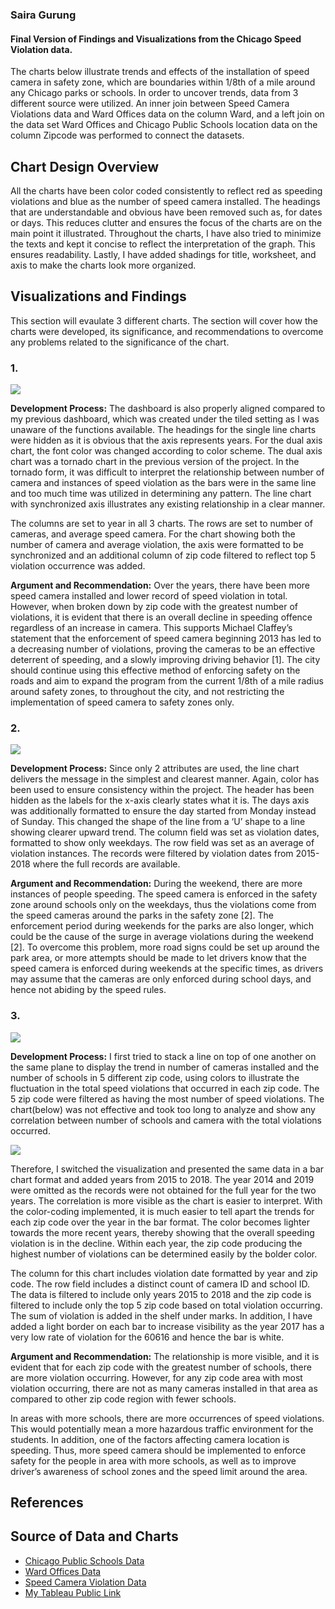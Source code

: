 ### Saira Gurung
#### Final Version of Findings and Visualizations from the Chicago Speed Violation data. 
The charts below illustrate trends and effects of the installation of speed camera in safety zone, which are boundaries within 1/8th of a mile around any Chicago parks or schools. In order to uncover trends, data from 3 different source were utilized. An inner join between Speed Camera Violations data and Ward Offices data on the column Ward, and a left join on the data set Ward Offices and Chicago Public Schools location data on the column Zipcode was performed to connect the datasets.

## **Chart Design Overview**

All the charts have been color coded consistently to reflect red as speeding violations and blue as the number of speed camera installed. The headings that are understandable and obvious have been removed such as, for dates or days. This reduces clutter and ensures the focus of the charts are on the main point it illustrated. Throughout the charts, I have also tried to minimize the texts and kept it concise to reflect the interpretation of the graph. This ensures readability. Lastly, I have added shadings for title, worksheet, and axis to make the charts look more organized. 

## **Visualizations and Findings**

This section will evaulate 3 different charts. The section will cover how the charts were developed, its significance, and recommendations to overcome any problems related to the significance of the chart. 

### 1. 

![](https://github.com/syragrg/Chicago-Speeding-Violation/blob/master/Visualizations/A.png?raw=true)

**Development Process:**
The dashboard is also properly aligned compared to my previous dashboard, which was created under the tiled setting as I was unaware of the functions available. The headings for the single line charts were hidden as it is obvious that the axis represents years. For the dual axis chart, the font color was changed according to color scheme. The dual axis chart was a tornado chart in the previous version of the project. In the tornado form, it was difficult to interpret the relationship between number of camera and instances of speed violation as the bars were in the same line and too much time was utilized in determining any pattern. The line chart with synchronized axis illustrates any existing relationship in a clear manner.

The columns are set to year in all 3 charts. The rows are set to number of cameras, and average speed camera. For the chart showing both the number of camera and average violation, the axis were formatted to be synchronized and an additional column of zip code filtered to reflect top 5 violation occurrence was added.

**Argument and Recommendation:**
Over the years, there have been more speed camera installed and lower record of speed violation in total. However, when broken down by zip code with the greatest number of violations, it is evident that there is an overall decline in speeding offence regardless of an increase in camera. This supports Michael Claffey’s statement that the enforcement of speed camera beginning 2013 has led to a decreasing number of violations, proving the cameras to be an effective deterrent of speeding, and a slowly improving driving behavior [1]. The city should continue using this effective method of enforcing safety on the roads and aim to expand the program from the current 1/8th of a mile radius around safety zones, to throughout the city, and not restricting the implementation of speed camera to safety zones only.

### 2.

![](https://github.com/syragrg/Chicago-Speeding-Violation/blob/master/Visualizations/B.png?raw=true)

**Development Process:**
Since only 2 attributes are used, the line chart delivers the message in the simplest and clearest manner. Again, color has been used to ensure consistency within the project. The header has been hidden as the labels for the x-axis clearly states what it is. The days axis was additionally formatted to ensure the day started from Monday instead of Sunday. This changed the shape of the line from a ‘U’ shape to a line showing clearer upward trend.
The column field was set as violation dates, formatted to show only weekdays. The row field was set as an average of violation instances. The records were filtered by violation dates from 2015-2018 where the full records are available.

**Argument and Recommendation:**
During the weekend, there are more instances of people speeding. The speed camera is enforced in the safety zone around schools only on the weekdays, thus the violations come from the speed cameras around the parks in the safety zone [2]. The enforcement period during weekends for the parks are also longer, which could be the cause of the surge in average violations during the weekend [2]. To overcome this problem, more road signs could be set up around the park area, or more attempts should be made to let drivers know that the speed camera is enforced during weekends at the specific times, as drivers may assume that the cameras are only enforced during school days, and hence not abiding by the speed rules.

### 3. 

![](https://github.com/syragrg/Chicago-Speeding-Violation/blob/master/Visualizations/C.png?raw=true)

**Development Process:**
I first tried to stack a line on top of one another on the same plane to display the trend in number of cameras installed and the number of schools in 5 different zip code, using colors to illustrate the fluctuation in the total speed violations that occurred in each zip code. The 5 zip code were filtered as having the most number of speed violations. The chart(below) was not effective and took too long to analyze and show any correlation between number of schools and camera with the total violations occurred. 

![](https://github.com/syragrg/Chicago-Speeding-Violation/blob/master/Visualizations/D.png?raw=true)

Therefore, I switched the visualization and presented the same data in a bar chart format and added years from 2015 to 2018. The year 2014 and 2019 were omitted as the records were not obtained for the full year for the two years. The correlation is more visible as the chart is easier to interpret. With the color-coding implemented, it is much easier to tell apart the trends for each zip code over the year in the bar format. The color becomes lighter towards the more recent years, thereby showing that the overall speeding violation is in the decline. Within each year, the zip code producing the highest number of violations can be determined easily by the bolder color. 

The column for this chart includes violation date formatted by year and zip code. The row field includes a distinct count of camera ID and school ID. The data is filtered to include only years 2015 to 2018 and the zip code is filtered to include only the top 5 zip code based on total violation occurring. The sum of violation is added in the shelf under marks. In addition, I have added a light border on each bar to increase visibility as the year 2017 has a very low rate of violation for the 60616 and hence the bar is white.

**Argument and Recommendation:**
The relationship is more visible, and it is evident that for each zip code with the greatest number of schools, there are more violation occurring. However, for any zip code area with most violation occurring, there are not as many cameras installed in that area as compared to other zip code region with fewer schools. 

In areas with more schools, there are more occurrences of speed violations. This would potentially mean a more hazardous traffic environment for the students. In addition, one of the factors affecting camera location is speeding. Thus, more speed camera should be implemented to enforce safety for the people in area with more schools, as well as to improve driver’s awareness of school zones and the speed limit around the area.

## **References**

## **Source of Data and Charts**
* [Chicago Public Schools Data](https://data.cityofchicago.org/Education/Chicago-Public-Schools-School-Locations-SY1819/8vyn-k2j3)
* [Ward Offices Data](https://data.cityofchicago.org/Facilities-Geographic-Boundaries/Ward-Offices/htai-wnw4)
* [Speed Camera Violation Data](https://data.cityofchicago.org/Transportation/Speed-Camera-Violations/hhkd-xvj4)
* [My Tableau Public Link](https://public.tableau.com/profile/saira.gurung#!/vizhome/ChicagoSpeedViolationFindings/Morespeedcamerainstalledandlessspeedviolationinstancesovertheyears_)




